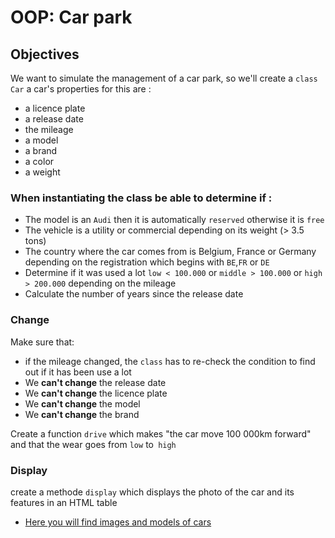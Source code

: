 # OOP: Car park

## Objectives

We want to simulate the management of a car park, so we'll create a `class Car`
a car's properties for this are : 

- a licence plate
- a release date
- the mileage
- a model
- a brand
- a color
- a weight

### When instantiating the class be able to determine if :

- The model is an `Audi` then it is automatically `reserved` otherwise it is `free`
- The vehicle is a utility or commercial depending on its weight (> 3.5 tons)
- The country where the car comes from is Belgium, France or Germany depending on the registration which begins with `BE`,`FR` or `DE`
- Determine if it was used a lot `low < 100.000` or `middle > 100.000` or `high > 200.000` depending on the mileage
- Calculate the number of years since the release date

### Change

Make sure that:

- if the mileage changed, the `class` has to re-check the condition to find out if it has been use a lot
- We **can't change** the release date
- We **can't change** the licence plate
- We **can't change** the model
- We **can't change** the brand

Create a function `drive` which makes "the car move 100 000km forward"  and that the wear goes from `low` to` high`

### Display

create a methode `display` which displays the photo of the car and its features in an HTML table

- [Here you will find images and models of cars](http://www.cars-data.com/)




